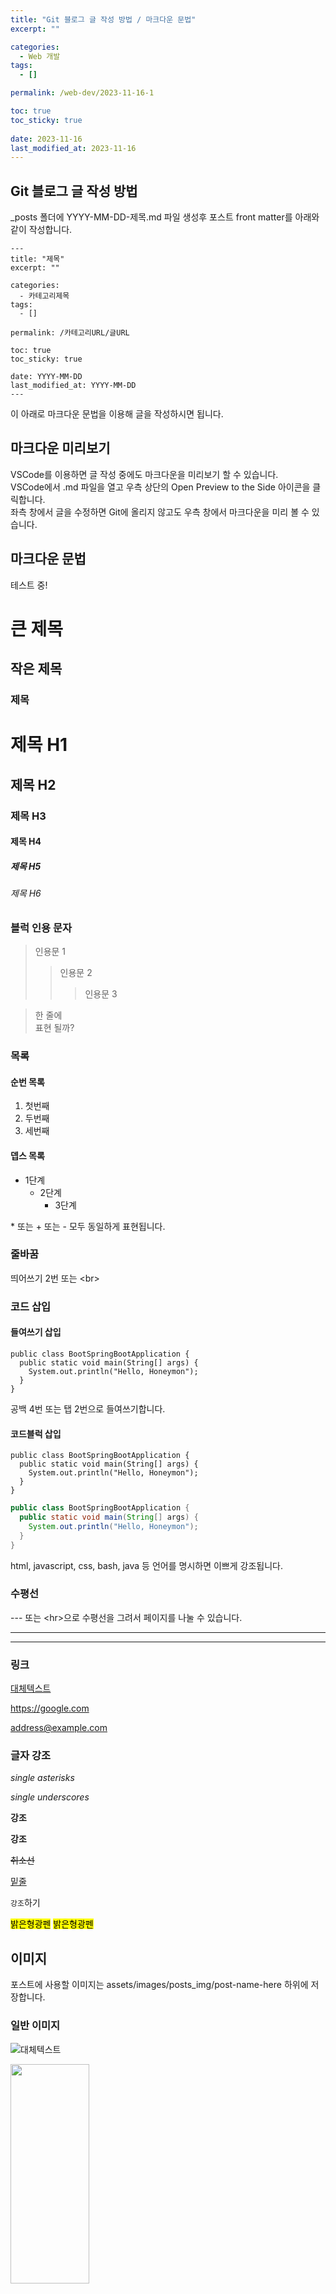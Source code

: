 ```yaml
---
title: "Git 블로그 글 작성 방법 / 마크다운 문법"
excerpt: ""

categories:
  - Web 개발
tags:
  - []

permalink: /web-dev/2023-11-16-1

toc: true
toc_sticky: true
 
date: 2023-11-16
last_modified_at: 2023-11-16
---
```


## Git 블로그 글 작성 방법

_posts 폴더에 YYYY-MM-DD-제목.md 파일 생성후 포스트 front matter를 아래와 같이 작성합니다.

    ---
    title: "제목"
    excerpt: ""

    categories:
      - 카테고리제목
    tags:
      - []

    permalink: /카테고리URL/글URL

    toc: true
    toc_sticky: true
    
    date: YYYY-MM-DD
    last_modified_at: YYYY-MM-DD
    ---
이 아래로 마크다운 문법을 이용해 글을 작성하시면 됩니다.


## 마크다운 미리보기

VSCode를 이용하면 글 작성 중에도 마크다운을 미리보기 할 수 있습니다.  
VSCode에서 .md 파일을 열고 우측 상단의 Open Preview to the Side 아이콘을 클릭합니다.  
좌측 창에서 글을 수정하면 Git에 올리지 않고도 우측 창에서 마크다운을 미리 볼 수 있습니다.


## 마크다운 문법

테스트 중!

큰 제목
=============

작은 제목
-------------

### 제목
# 제목 H1
## 제목 H2
### 제목 H3
#### 제목 H4
##### 제목 H5
###### 제목 H6


### 블럭 인용 문자
> 인용문 1
> > 인용문 2
>	> > 인용문 3

> 한 줄에  
> 표현 될까?


### 목록


#### 순번 목록
1. 첫번째
2. 두번째
3. 세번째


#### 뎁스 목록
* 1단계
  * 2단계
    * 3단계

\* 또는 + 또는 - 모두 동일하게 표현됩니다.


### 줄바꿈

띄어쓰기 2번 또는 \<br>


### 코드 삽입


#### 들여쓰기 삽입

    public class BootSpringBootApplication {
      public static void main(String[] args) {
        System.out.println("Hello, Honeymon");
      }
    }

공백 4번 또는 탭 2번으로 들여쓰기합니다.


#### 코드블럭 삽입
```
public class BootSpringBootApplication {
  public static void main(String[] args) {
    System.out.println("Hello, Honeymon");
  }
}
```

```java
public class BootSpringBootApplication {
  public static void main(String[] args) {
    System.out.println("Hello, Honeymon");
  }
}
```

html, javascript, css, bash, java 등 언어를 명시하면 이쁘게 강조됩니다.


### 수평선

--- 또는 \<hr>으로 수평선을 그려서 페이지를 나눌 수 있습니다.

---
<hr>


### 링크

[대체텍스트](https://songha0.github.io)

https://google.com

address@example.com


### 글자 강조

*single asterisks*

_single underscores_

**강조**

__강조__

~~취소선~~

<u>밑줄</u>

`강조`하기

<mark>밝은형광펜</mark>
<mark>밝은형광펜</mark>


## 이미지

포스트에 사용할 이미지는 assets/images/posts_img/post-name-here 하위에 저장합니다.

### 일반 이미지

![대체텍스트](/폴더/이미지명.jpg)

<img src="/폴더/이미지명.jpg" width="50%" height="30%"/>


### 링크 이미지

![[대체텍스트](/폴더/이미지명.jpg)](https://songha0.github.io)


### 표

| 제목1 | 제목2 | 제목3 |
| :-- | :--: | --: |
| 좌측정렬 | 중앙정렬 | 우측정렬 |

